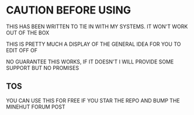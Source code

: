 # CAUTION BEFORE USING
THIS HAS BEEN WRITTEN TO TIE IN WITH MY SYSTEMS. IT WON'T WORK OUT OF THE BOX

THIS IS PRETTY MUCH A DISPLAY OF THE GENERAL IDEA FOR YOU TO EDIT OFF OF

NO GUARANTEE THIS WORKS, IF IT DOESN'T I WILL PROVIDE SOME SUPPORT BUT NO PROMISES

## TOS
YOU CAN USE THIS FOR FREE IF YOU STAR THE REPO AND BUMP THE MINEHUT FORUM POST
